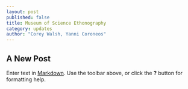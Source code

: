 ```yaml
---
layout: post
published: false
title: Museum of Science Ethonography
category: updates
author: "Corey Walsh, Yanni Coroneos"
---
```


## A New Post

Enter text in [Markdown](http://daringfireball.net/projects/markdown/). Use the toolbar above, or click the **?** button for formatting help.
